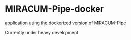 # MIRACUM-Pipe-docker
application using the dockerized version of MIRACUM-Pipe

Currently under heavy development
